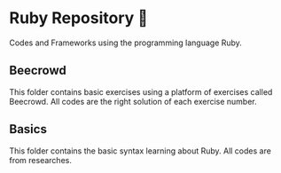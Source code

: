 # Ruby Repository 🔻
Codes and Frameworks using the programming language Ruby.

## Beecrowd
This folder contains basic exercises using a platform of exercises called Beecrowd.
All codes are the right solution of each exercise number.

## Basics
This folder contains the basic syntax learning about Ruby.
All codes are from researches. 
